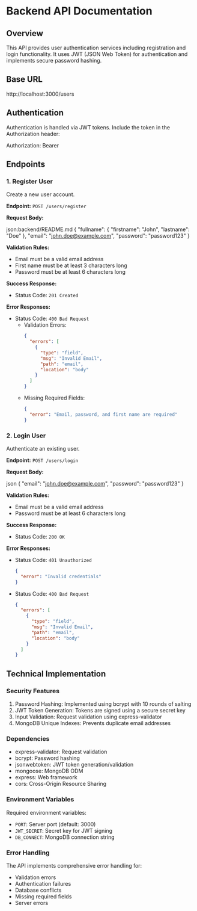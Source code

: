 # Backend API Documentation

## Overview

This API provides user authentication services including registration and login functionality. It uses JWT (JSON Web Token) for authentication and implements secure password hashing.

## Base URL

http://localhost:3000/users

## Authentication

Authentication is handled via JWT tokens. Include the token in the Authorization header:

Authorization: Bearer <token>

## Endpoints

### 1. Register User

Create a new user account.

**Endpoint:** `POST /users/register`

**Request Body:**

json:backend/README.md
{
"fullname": {
"firstname": "John",
"lastname": "Doe"
},
"email": "john.doe@example.com",
"password": "password123"
}

**Validation Rules:**

- Email must be a valid email address
- First name must be at least 3 characters long
- Password must be at least 6 characters long

**Success Response:**

- Status Code: `201 Created`

**Error Responses:**

- Status Code: `400 Bad Request`
  - Validation Errors:
    ```json
    {
      "errors": [
        {
          "type": "field",
          "msg": "Invalid Email",
          "path": "email",
          "location": "body"
        }
      ]
    }
    ```
  - Missing Required Fields:
    ```json
    {
      "error": "Email, password, and first name are required"
    }
    ```

### 2. Login User

Authenticate an existing user.

**Endpoint:** `POST /users/login`

**Request Body:**

json
{
"email": "john.doe@example.com",
"password": "password123"
}

**Validation Rules:**

- Email must be a valid email address
- Password must be at least 6 characters long

**Success Response:**

- Status Code: `200 OK`

**Error Responses:**

- Status Code: `401 Unauthorized`
  ```json
  {
    "error": "Invalid credentials"
  }
  ```
- Status Code: `400 Bad Request`
  ```json
  {
    "errors": [
      {
        "type": "field",
        "msg": "Invalid Email",
        "path": "email",
        "location": "body"
      }
    ]
  }
  ```

## Technical Implementation

### Security Features

1. Password Hashing: Implemented using bcrypt with 10 rounds of salting
2. JWT Token Generation: Tokens are signed using a secure secret key
3. Input Validation: Request validation using express-validator
4. MongoDB Unique Indexes: Prevents duplicate email addresses

### Dependencies

- express-validator: Request validation
- bcrypt: Password hashing
- jsonwebtoken: JWT token generation/validation
- mongoose: MongoDB ODM
- express: Web framework
- cors: Cross-Origin Resource Sharing

### Environment Variables

Required environment variables:

- `PORT`: Server port (default: 3000)
- `JWT_SECRET`: Secret key for JWT signing
- `DB_CONNECT`: MongoDB connection string

### Error Handling

The API implements comprehensive error handling for:

- Validation errors
- Authentication failures
- Database conflicts
- Missing required fields
- Server errors
